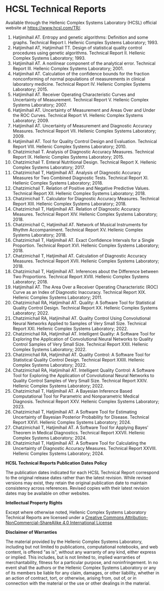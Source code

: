 # HCSL Technical Reports

Available through the Hellenic Complex Systems Laboratory (HCSL) official website at https://www.hcsl.com/TR/.

1. Hatjimihail AT. Entropy and genetic algorithms: Definition and some graphs. Technical Report I. Hellenic Complex Systems Laboratory; 1993.
2. Hatjimihail AT, Hatjimihail TT. Design of statistical quality control procedures using genetic algorithms. Technical Report II. Hellenic Complex Systems Laboratory; 1993.
3. Hatjimihail AT. A nonlinear component of the analytical error. Technical Report III. Hellenic Complex Systems Laboratory; 2001.
4. Hatjimihail AT. Calculation of the confidence bounds for the fraction nonconforming of normal populations of measurements in clinical laboratory medicine. Technical Report IV. Hellenic Complex Systems Laboratory; 2015.
5. Hatjimihail AT. Receiver Operating Characteristic Curves and Uncertainty of Measurement. Technical Report V. Hellenic Complex Systems Laboratory; 2007.
6. Hatjimihail AT. Uncertainty of Measurement and Areas Over and Under the ROC Curves. Technical Report VI. Hellenic Complex Systems Laboratory; 2009.
7. Hatjimihail AT. Uncertainty of Measurement and Diagnostic Accuracy Measures. Technical Report VII. Hellenic Complex Systems Laboratory; 2009.
8. Hatjimihail AT. Tool for Quality Control Design and Evaluation. Technical Report VIII. Hellenic Complex Systems Laboratory; 2010.
9. Chatzimichail T. Analysis of Diagnostic Accuracy Measures. Technical Report IX. Hellenic Complex Systems Laboratory; 2015.
10. Chatzimichail T. Enteral Nutritional Design. Technical Report X. Hellenic Complex Systems Laboratory; 2017.
11. Chatzimichail T, Hatjimihail AT. Analysis of Diagnostic Accuracy Measures for Two Combined Diagnostic Tests. Technical Report XI. Hellenic Complex Systems Laboratory; 2018.
12. Chatzimichail T. Relation of Positive and Negative Predictive Values. Technical Report XII. Hellenic Complex Systems Laboratory; 2018.
13. Chatzimichail T. Calculator for Diagnostic Accuracy Measures. Technical Report XIII. Hellenic Complex Systems Laboratory; 2018.
14. Chatzimichail T, Hatjimihail AT. Relation of Diagnostic Accuracy Measures. Technical Report XIV. Hellenic Complex Systems Laboratory; 2018.
15. Chatzimichail C, Hatjimihail AT. Network of Musical Instruments for Rhythm Accompaniment. Technical Report XV. Hellenic Complex Systems Laboratory; 2018.
16. Chatzimichail T, Hatjimihail AT. Exact Confidence Intervals for a Single Proportion. Technical Report XVI. Hellenic Complex Systems Laboratory; 2018.
17. Chatzimichail T, Hatjimihail AT. Calculation of Diagnostic Accuracy Measures. Technical Report XVII. Hellenic Complex Systems Laboratory; 2018.
18. Chatzimichail T, Hatjimihail AT. Inferences about the Difference between Two Proportions. Technical Report XVIII. Hellenic Complex Systems Laboratory; 2018.
19. Hatjimihail AT. The Area Over a Receiver Operating Characteristic (ROC) Curve as an Index of Diagnostic Inaccuracy. Technical Report XIX. Hellenic Complex Systems Laboratory; 2011.
20. Chatzimichail RA, Hatjimihail AT. Quality: A Software Tool for Statistical Quality Control Design. Technical Report XX. Hellenic Complex Systems Laboratory; 2022.
21. Chatzimichail RA, Hatjimihail AT. Quality Control Using Convolutional Neural Networks Applied to Samples of Very Small Size. Technical Report XXI. Hellenic Complex Systems Laboratory; 2022.
22. Chatzimichail RA, Hatjimihail AT. Intelligent Quality: A Software Tool for Exploring the Application of Convolutional Neural Networks to Quality Control Samples of Very Small Size. Technical Report XXII. Hellenic Complex Systems Laboratory; 2022.
23. Chatzimichail RA, Hatjimihail AT. Quality Control: A Software Tool for Statistical Quality Control Design. Technical Report XXIII. Hellenic Complex Systems Laboratory; 2022.
24. Chatzimichail RA, Hatjimihail AT. Intelligent Quality Control: A Software Tool for Exploring the Application of Convolutional Neural Networks to Quality Control Samples of Very Small Size. Technical Report XXIV. Hellenic Complex Systems Laboratory; 2022.
25. Chatzimichail T, Hatjimihail AT. A Bayesian Inference Based Computational Tool for Parametric and Nonparametric Medical Diagnosis. Technical Report XXV. Hellenic Complex Systems Laboratory; 2023.
26. Chatzimichail T, Hatjimihail AT. A Software Tool for Estimating Uncertainty of Bayesian Posterior Probability for Disease. Technical Report XXVI. Hellenic Complex Systems Laboratory; 2024.
27. Chatzimichail T, Hatjimihail AT. A Software Tool for Applying Bayes' Theorem in Medical Diagnostics. Technical Report XXVII. Hellenic Complex Systems Laboratory; 2024.
28. Chatzimichail T, Hatjimihail AT. A Software Tool for Calculating the Uncertainty of Diagnostic Accuracy Measures. Technical Report XXVIII. Hellenic Complex Systems Laboratory; 2024.

**HCSL Technical Reports Publication Dates Policy**

The publication dates indicated for each HCSL Technical Report correspond to the original release dates rather than the latest revision. While revised versions may exist, they retain the original publication date to maintain consistency across references. Revised copies with their latest revision dates may be available on other websites.

**Intellectual Property Rights**

Except where otherwise noted, Hellenic Complex Systems Laboratory Technical Reports are licensed under a [Creative Commons Attribution-NonCommercial-ShareAlike 4.0 International License](https://creativecommons.org/licenses/by-nc-sa/4.0/)

**Disclaimer of Warranties**

The material provided by the Hellenic Complex Systems Laboratory, including but not limited to publications, computational notebooks, and web content, is offered "as is", without any warranty of any kind, either express or implied. This includes, but is not limited to, implied warranties of merchantability, fitness for a particular purpose, and noninfringement. In no event shall the authors or the Hellenic Complex Systems Laboratory or any of its members be liable for any claim, damages, or other liability, whether in an action of contract, tort, or otherwise, arising from, out of, or in connection with the material or the use or other dealings in the material.